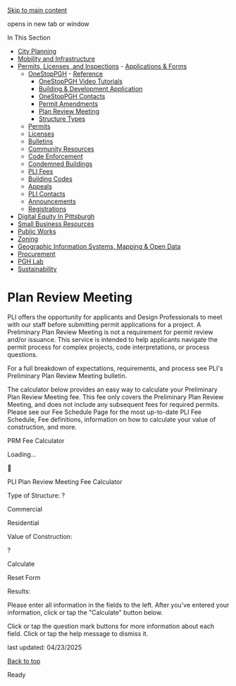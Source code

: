 [Skip to main content](https://www.pittsburghpa.gov/Business-Development/Permits-Licenses-and-Inspections/OneStopPGH/Plan-Review-Meeting#main-content)

opens in new tab or window

In This Section

- [City Planning](https://www.pittsburghpa.gov/Business-Development/City-Planning)
- [Mobility and Infrastructure](https://www.pittsburghpa.gov/Business-Development/Mobility-and-Infrastructure)
- [Permits, Licenses, and Inspections](https://www.pittsburghpa.gov/Business-Development/Permits-Licenses-and-Inspections)  - [Applications & Forms](https://www.pittsburghpa.gov/Business-Development/Permits-Licenses-and-Inspections/Applications-Forms)
  - [OneStopPGH](https://www.pittsburghpa.gov/Business-Development/Permits-Licenses-and-Inspections/OneStopPGH)    - [Reference](https://www.pittsburghpa.gov/Business-Development/Permits-Licenses-and-Inspections/OneStopPGH/Reference)
    - [OneStopPGH Video Tutorials](https://www.pittsburghpa.gov/Business-Development/Permits-Licenses-and-Inspections/OneStopPGH/OneStopPGH-Tutorials)
    - [Building & Development Application](https://www.pittsburghpa.gov/Business-Development/Permits-Licenses-and-Inspections/OneStopPGH/Building-Development-Application)
    - [OneStopPGH Contacts](https://www.pittsburghpa.gov/Business-Development/Permits-Licenses-and-Inspections/OneStopPGH/OneStopPGH-Contacts)
    - [Permit Amendments](https://www.pittsburghpa.gov/Business-Development/Permits-Licenses-and-Inspections/OneStopPGH/Permit-Amendments)
    - [Plan Review Meeting](https://www.pittsburghpa.gov/Business-Development/Permits-Licenses-and-Inspections/OneStopPGH/Plan-Review-Meeting)
    - [Structure Types](https://www.pittsburghpa.gov/Business-Development/Permits-Licenses-and-Inspections/OneStopPGH/Structure-Types)
  - [Permits](https://www.pittsburghpa.gov/Business-Development/Permits-Licenses-and-Inspections/Permits)
  - [Licenses](https://www.pittsburghpa.gov/Business-Development/Permits-Licenses-and-Inspections/Licenses)
  - [Bulletins](https://www.pittsburghpa.gov/Business-Development/Permits-Licenses-and-Inspections/PLI-Bulletins)
  - [Community Resources](https://www.pittsburghpa.gov/Business-Development/Permits-Licenses-and-Inspections/Community-Resources)
  - [Code Enforcement](https://www.pittsburghpa.gov/Business-Development/Permits-Licenses-and-Inspections/Code-Enforcement)
  - [Condemned Buildings](https://www.pittsburghpa.gov/Business-Development/Permits-Licenses-and-Inspections/Condemned-Buildings)
  - [PLI Fees](https://www.pittsburghpa.gov/Business-Development/Permits-Licenses-and-Inspections/Fees)
  - [Building Codes](https://www.pittsburghpa.gov/Business-Development/Permits-Licenses-and-Inspections/Building-Codes)
  - [Appeals](https://www.pittsburghpa.gov/Business-Development/Permits-Licenses-and-Inspections/Appeals)
  - [PLI Contacts](https://www.pittsburghpa.gov/Business-Development/Permits-Licenses-and-Inspections/Contacts)
  - [Announcements](https://www.pittsburghpa.gov/Business-Development/Permits-Licenses-and-Inspections/Announcements)
  - [Registrations](https://www.pittsburghpa.gov/Business-Development/Permits-Licenses-and-Inspections/Registrations)
- [Digital Equity In Pittsburgh](https://www.pittsburghpa.gov/Business-Development/Digital-Equity-In-Pittsburgh)
- [Small Business Resources](https://www.pittsburghpa.gov/Business-Development/Small-Business-Resources)
- [Public Works](https://www.pittsburghpa.gov/Business-Development/Public-Works)
- [Zoning](https://www.pittsburghpa.gov/Business-Development/Zoning)
- [Geographic Information Systems, Mapping & Open Data](https://www.pittsburghpa.gov/Business-Development/Geographic-Information-Systems-Mapping-Open-Data)
- [Procurement](https://www.pittsburghpa.gov/Business-Development/Procurement)
- [PGH Lab](https://www.pittsburghpa.gov/Business-Development/PGH-Lab)
- [Sustainability](https://www.pittsburghpa.gov/Business-Development/Sustainability)

# Plan Review Meeting

PLI offers the opportunity for applicants and Design Professionals to meet with our staff before submitting permit applications for a project. A Preliminary Plan Review Meeting is not a requirement for permit review and/or issuance. This service is intended to help applicants navigate the permit process for complex projects, code interpretations, or process questions.

For a full breakdown of expectations, requirements, and process see PLI's Preliminary Plan Review Meeting bulletin.

The calculator below provides an easy way to calculate your Preliminary Plan Review Meeting fee. This fee only covers the Preliminary Plan Review Meeting, and does not include any subsequent fees for required permits. Please see our Fee Schedule Page for the most up-to-date PLI Fee Schedule, Fee definitions, information on how to calculate your value of construction, and more.

PRM Fee Calculator

Loading…



PLI Plan Review Meeting Fee Calculator

Type of Structure:
?

Commercial

Residential

Value of Construction:

?

Calculate

Reset Form

Results:

Please enter all information in the fields to the left. After you've entered your information, click or tap the "Calculate" button below.

Click or tap the question mark buttons for more information about each field. Click or tap the help message to dismiss it.

last updated: 04/23/2025

[Back to top](https://www.pittsburghpa.gov/Business-Development/Permits-Licenses-and-Inspections/OneStopPGH/Plan-Review-Meeting#body-top)

Ready
